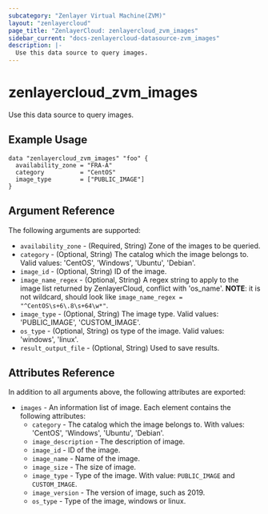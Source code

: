 ```yaml
---
subcategory: "Zenlayer Virtual Machine(ZVM)"
layout: "zenlayercloud"
page_title: "ZenlayerCloud: zenlayercloud_zvm_images"
sidebar_current: "docs-zenlayercloud-datasource-zvm_images"
description: |-
  Use this data source to query images.
---
```


# zenlayercloud_zvm_images

Use this data source to query images.

## Example Usage

```hcl
data "zenlayercloud_zvm_images" "foo" {
  availability_zone = "FRA-A"
  category          = "CentOS"
  image_type        = ["PUBLIC_IMAGE"]
}
```

## Argument Reference

The following arguments are supported:

* `availability_zone` - (Required, String) Zone of the images to be queried.
* `category` - (Optional, String) The catalog which the image belongs to. Valid values: 'CentOS', 'Windows', 'Ubuntu', 'Debian'.
* `image_id` - (Optional, String) ID of the image.
* `image_name_regex` - (Optional, String) A regex string to apply to the image list returned by ZenlayerCloud, conflict with 'os_name'. **NOTE**: it is not wildcard, should look like `image_name_regex = "^CentOS\s+6\.8\s+64\w*"`.
* `image_type` - (Optional, String) The image type. Valid values: 'PUBLIC_IMAGE', 'CUSTOM_IMAGE'.
* `os_type` - (Optional, String) os type of the image. Valid values: 'windows', 'linux'.
* `result_output_file` - (Optional, String) Used to save results.

## Attributes Reference

In addition to all arguments above, the following attributes are exported:

* `images` - An information list of image. Each element contains the following attributes:
   * `category` - The catalog which the image belongs to. With values: 'CentOS', 'Windows', 'Ubuntu', 'Debian'.
   * `image_description` - The description of image.
   * `image_id` - ID of the image.
   * `image_name` - Name of the image.
   * `image_size` - The size of image.
   * `image_type` - Type of the image. With value: `PUBLIC_IMAGE` and `CUSTOM_IMAGE`.
   * `image_version` - The version of image, such as 2019.
   * `os_type` - Type of the image, windows or linux.


